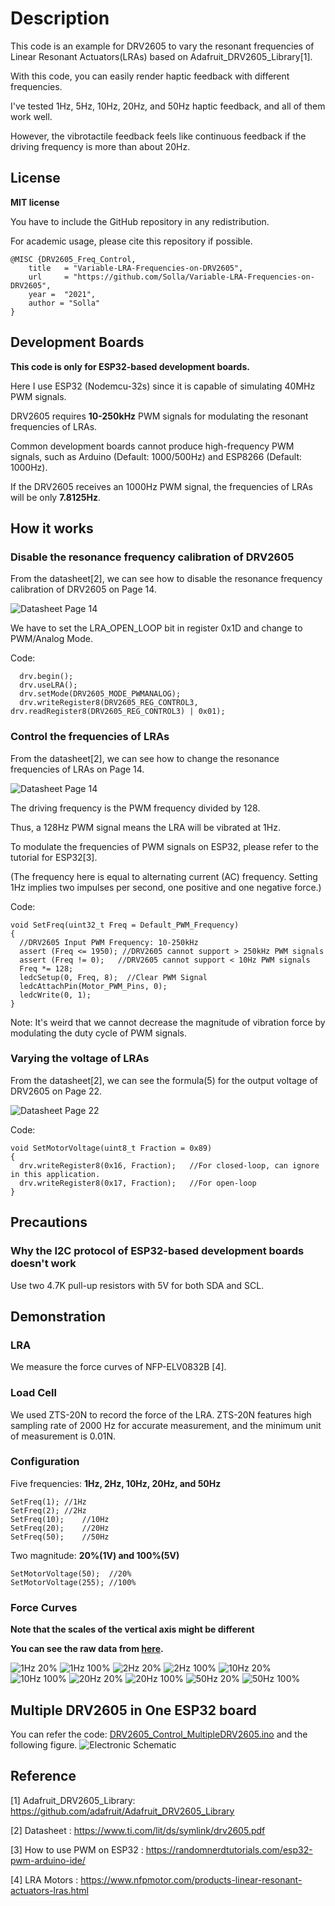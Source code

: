 # Description
This code is an example for DRV2605 to vary the resonant frequencies of Linear Resonant Actuators(LRAs) based on Adafruit_DRV2605_Library[1].

With this code, you can easily render haptic feedback with different frequencies.

I've tested 1Hz, 5Hz, 10Hz, 20Hz, and 50Hz haptic feedback, and all of them work well.

However, the vibrotactile feedback feels like continuous feedback if the driving frequency is more than about 20Hz.

## License

**MIT license**

You have to include the GitHub repository in any redistribution.

For academic usage, please cite this repository if possible.
```
@MISC {DRV2605_Freq_Control,
    title   = "Variable-LRA-Frequencies-on-DRV2605",
    url     = "https://github.com/Solla/Variable-LRA-Frequencies-on-DRV2605",
    year =  "2021",
    author = "Solla"
}
```

## Development Boards

**This code is only for ESP32-based development boards.**

Here I use ESP32 (Nodemcu-32s) since it is capable of simulating 40MHz PWM signals.

DRV2605 requires **10-250kHz** PWM signals for modulating the resonant frequencies of LRAs.

Common development boards cannot produce high-frequency PWM signals, such as Arduino (Default: 1000/500Hz) and ESP8266 (Default: 1000Hz).

If the DRV2605 receives an 1000Hz PWM signal, the frequencies of LRAs will be only **7.8125Hz**.

## How it works

### Disable the resonance frequency calibration of DRV2605
From the datasheet[2], we can see how to disable the resonance frequency calibration of DRV2605 on Page 14.

![Datasheet Page 14](figures/DisableCalibration.png)

We have to set the LRA_OPEN_LOOP bit in register 0x1D and change to PWM/Analog Mode.

Code:
```
  drv.begin();
  drv.useLRA();
  drv.setMode(DRV2605_MODE_PWMANALOG);
  drv.writeRegister8(DRV2605_REG_CONTROL3, drv.readRegister8(DRV2605_REG_CONTROL3) | 0x01);
```

### Control the frequencies of LRAs

From the datasheet[2], we can see how to change the resonance frequencies of LRAs on Page 14.

![Datasheet Page 14](figures/DisableCalibration.png)

The driving frequency is the PWM frequency divided by 128.

Thus, a 128Hz PWM signal means the LRA will be vibrated at 1Hz.

To modulate the frequencies of PWM signals on ESP32, please refer to the tutorial for ESP32[3].

(The frequency here is equal to alternating current (AC) frequency. Setting 1Hz implies two impulses per second, one positive and one negative force.)

Code:
```
void SetFreq(uint32_t Freq = Default_PWM_Frequency)
{
  //DRV2605 Input PWM Frequency: 10-250kHz
  assert (Freq <= 1950); //DRV2605 cannot support > 250kHz PWM signals
  assert (Freq != 0);   //DRV2605 cannot support < 10Hz PWM signals
  Freq *= 128;
  ledcSetup(0, Freq, 8);  //Clear PWM Signal
  ledcAttachPin(Motor_PWM_Pins, 0);
  ledcWrite(0, 1);
}
```

Note: It's weird that we cannot decrease the magnitude of vibration force by modulating the duty cycle of PWM signals.

### Varying the voltage of LRAs

From the datasheet[2], we can see the formula(5) for the output voltage of DRV2605 on Page 22.

![Datasheet Page 22](figures/VoltageForLRAs.png)

Code:
```
void SetMotorVoltage(uint8_t Fraction = 0x89)
{
  drv.writeRegister8(0x16, Fraction);	//For closed-loop, can ignore in this application.
  drv.writeRegister8(0x17, Fraction);	//For open-loop
}
```

## Precautions

### Why the I2C protocol of ESP32-based development boards doesn't work

Use two 4.7K pull-up resistors with 5V for both SDA and SCL.

## Demonstration

### LRA

We measure the force curves of NFP-ELV0832B [4].

### Load Cell
We used ZTS-20N to record the force of the LRA.
ZTS-20N features high sampling rate of 2000 Hz for accurate measurement, and the minimum unit of measurement is 0.01N.

### Configuration
Five frequencies: **1Hz, 2Hz, 10Hz, 20Hz, and 50Hz**

```
SetFreq(1);	//1Hz
SetFreq(2);	//2Hz
SetFreq(10);	//10Hz
SetFreq(20);	//20Hz
SetFreq(50);	//50Hz
```

Two magnitude: **20%(1V) and 100%(5V)**

```
SetMotorVoltage(50);  //20%
SetMotorVoltage(255); //100%
```

### Force Curves

**Note that the scales of the vertical axis might be different**

**You can see the raw data from [here](raw_force_curve).**

![1Hz 20%](figures/force_curve/1Hz50.png)
![1Hz 100%](figures/force_curve/1Hz255.png)
![2Hz 20%](figures/force_curve/2Hz50.png)
![2Hz 100%](figures/force_curve/2Hz255.png)
![10Hz 20%](figures/force_curve/10Hz50.png)
![10Hz 100%](figures/force_curve/10Hz255.png)
![20Hz 20%](figures/force_curve/20Hz50.png)
![20Hz 100%](figures/force_curve/20Hz255.png)
![50Hz 20%](figures/force_curve/50Hz50.png)
![50Hz 100%](figures/force_curve/50Hz255.png)

## Multiple DRV2605 in One ESP32 board
You can refer the code: [DRV2605_Control_MultipleDRV2605.ino](DRV2605_Control_MultipleDRV2605.ino) and the following figure.
![Electronic Schematic](figures/Schematic.png)

## Reference
[1] Adafruit_DRV2605_Library: https://github.com/adafruit/Adafruit_DRV2605_Library

[2] Datasheet : https://www.ti.com/lit/ds/symlink/drv2605.pdf

[3] How to use PWM on ESP32 : https://randomnerdtutorials.com/esp32-pwm-arduino-ide/

[4] LRA Motors : https://www.nfpmotor.com/products-linear-resonant-actuators-lras.html
